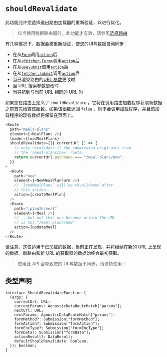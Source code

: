 # `shouldRevalidate`

此功能允许您选择退出路由加载器的重新验证，以进行优化。

> 仅当使用数据路由器时，此功能才有效，请参见[选择路由](https://reactrouter.com/en/main/routers/picking-a-router)
>

有几种情况下，数据会被重新验证，使您的UI与数据自动同步：

- 在从[`Form`](https://reactrouter.com/en/main/components/form)调用[`action`](https://reactrouter.com/en/main/route/action)后
- 在从[`<fetcher.Form>`](https://reactrouter.com/en/main/hooks/use-fetcher)调用[`action`](https://reactrouter.com/en/main/route/action)后
- 在从[`useSubmit`](https://reactrouter.com/en/main/hooks/use-submit)调用[`action`](https://reactrouter.com/en/main/route/action)后
- 在从[`fetcher.submit`](https://reactrouter.com/en/main/hooks/use-fetcher)调用[`action`](https://reactrouter.com/en/main/route/action)后
- 当已渲染路由的[URL 参数](https://reactrouter.com/en/main/route/route#dynamic-segments)更改时
- 当 URL 搜索参数更改时
- 当导航到与当前 URL 相同的 URL 时

如果您在路由上定义了 `shouldRevalidate` ，它将在调用路由加载程序获取新数据之前首先检查该函数。如果该函数返回 `false` ，则不会调用加载程序，并且该加载程序的现有数据将保留在页面上。

```javascript
<Route
  path="meals-plans"
  element={<MealPlans />}
  loader={loadMealPlans}
  shouldRevalidate={({ currentUrl }) => {
    // only revalidate if the submission originates from
    // the `/meal-plans/new` route.
    return currentUrl.pathname === "/meal-plans/new";
  }}
>
  <Route
    path="new"
    element={<NewMealPlanForm />}
    // `loadMealPlans` will be revalidated after
    // this action...
    action={createMealPlan}
  />
  <Route
    path=":planId/meal"
    element={<Meal />}
    // ...but not this one because origin the URL
    // is not "/meal-plans/new"
    action={updateMeal}
  />
</Route>
```

请注意，这仅适用于已加载的数据，当前正在呈现，并将继续在新的 URL 上呈现的数据。新路由和新 URL 的获取器的数据始终会最初获取。

> 使用此 API 会导致您的 UI 与数据不同步，请谨慎使用！
>

## 类型声明

```tsx
interface ShouldRevalidateFunction {
  (args: {
    currentUrl: URL;
    currentParams: AgnosticDataRouteMatch["params"];
    nextUrl: URL;
    nextParams: AgnosticDataRouteMatch["params"];
    formMethod?: Submission["formMethod"];
    formAction?: Submission["formAction"];
    formEncType?: Submission["formEncType"];
    formData?: Submission["formData"];
    actionResult?: DataResult;
    defaultShouldRevalidate: boolean;
  }): boolean;
}
```

